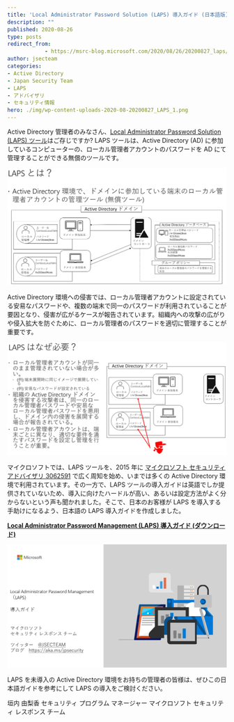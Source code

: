 ```yaml
---
title: 'Local Administrator Password Solution (LAPS) 導入ガイド (日本語版)'
description: ""
published: 2020-08-26
type: posts
redirect_from:
            - https://msrc-blog.microsoft.com/2020/08/26/20200827_laps/
author: jsecteam
categories:
- Active Directory
- Japan Security Team
- LAPS
- アドバイザリ
- セキュリティ情報
hero: ./img/wp-content-uploads-2020-08-20200827_LAPS_1.png
---
```

Active Directory 管理者のみなさん、[Local Administrator Password Solution (LAPS) ツール](https://www.microsoft.com/en-us/download/details.aspx?id=46899)はご存じですか? LAPS ツールは、Active Directory (AD) に参加しているコンピューターの、ローカル管理者アカウントのパスワードを AD にて管理することができる無償のツールです。

![](./img/wp-content-uploads-2020-08-20200827_LAPS_1.png)

Active Directory 環境への侵害では、ローカル管理者アカウントに設定されている安易なパスワードや、複数の端末で同一のパスワードが利用されていることが要因となり、侵害が広がるケースが報告されています。組織内への攻撃の広がりや侵入拡大を防ぐために、ローカル管理者のパスワードを適切に管理することが重要です。

![](./img/wp-content-uploads-2020-08-20200827_LAPS_2.png)

マイクロソフトでは、LAPS ツールを、2015 年に [マイクロソフト セキュリティ アドバイザリ 3062591](https://support.microsoft.com/ja-jp/help/3062591/) で広く周知を始め、いまでは多くの Active Directory 環境で利用されています。その一方で、LAPS ツールの導入ガイドは英語でしか提供されていないため、導入に向けたハードルが高い、あるいは設定方法がよく分からないという声も聞かれました。そこで、日本のお客様が LAPS を導入する手助けになるよう、日本語の LAPS 導入ガイドを作成しました。

[**Local Administrator Password Management (LAPS) 導入ガイド (ダウンロード)**](https://download.microsoft.com/download/2/9/5/295b78a4-7051-4873-a00c-4beaf416ccec/LAPS_Guide_JA.pdf)

![](./img/wp-content-uploads-2020-08-20200827_LAPS_3.png)

LAPS を未導入の Active Directory 環境をお持ちの管理者の皆様は、ぜひこの日本語ガイドを参考にして LAPS の導入をご検討ください。

垣内 由梨香 セキュリティ プログラム マネージャー マイクロソフト セキュリティ レスポンス チーム
